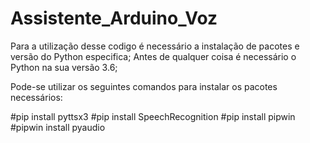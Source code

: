 # Assistente_Arduino_Voz

Para a utilização desse codigo é necessário a instalação de pacotes e versão do Python especifica;
Antes de qualquer coisa é necessário o Python na sua versão 3.6; 

Pode-se utilizar os seguintes comandos para instalar os pacotes necessários:

#pip install pyttsx3
#pip install SpeechRecognition
#pip install pipwin
#pipwin install pyaudio
